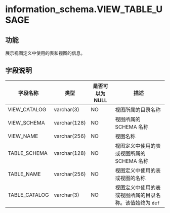 information_schema.VIEW_TABLE_USAGE 
========================================================


功能 
--------------------

展示视图定义中使用的表和视图的信息。

字段说明 
----------------------



|     字段名称      |      类型      | 是否可以为 NULL |               描述                |
|---------------|--------------|------------|---------------------------------|
| VIEW_CATALOG  | varchar(3)   | NO         | 视图所属的目录名称                       |
| VIEW_SCHEMA   | varchar(128) | NO         | 视图所属的 SCHEMA 名称                 |
| VIEW_NAME     | varchar(256) | NO         | 视图名称                            |
| TABLE_SCHEMA  | varchar(128) | NO         | 视图定义中使用的表或视图所属的 SCHEMA 名称       |
| TABLE_NAME    | varchar(256) | NO         | 视图定义中使用的表或视图的名称                 |
| TABLE_CATALOG | varchar(3)   | NO         | 视图定义中使用的表或视图所属的目录名称。该值始终为 `def` |


